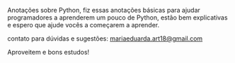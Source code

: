 Anotações sobre Python, fiz essas anotações básicas para ajudar programadores a aprenderem um pouco de Python, estão bem explicativas e espero que ajude vocês a começarem a aprender.

contato para dúvidas e sugestões: mariaeduarda.art18@gmail.com

Aproveitem e bons estudos!
